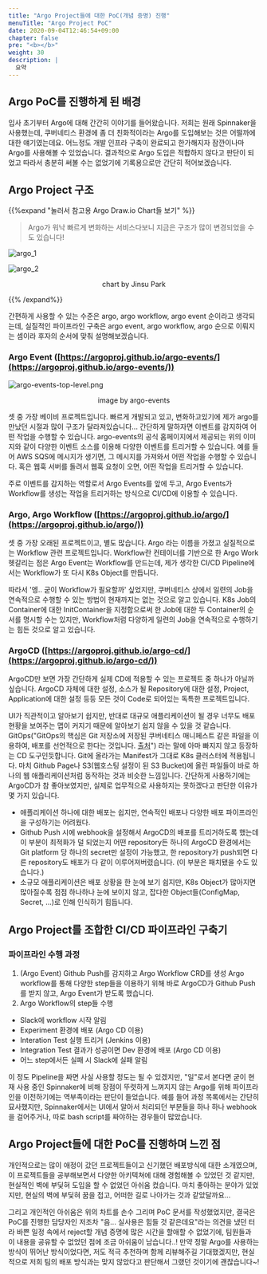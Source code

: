 ```yaml
---
title: "Argo Project들에 대한 PoC(개념 증명) 진행"
menuTitle: "Argo Project PoC"
date: 2020-09-04T12:46:54+09:00
chapter: false
pre: "<b></b>"
weight: 30
description: |
  요약
---
```

## Argo PoC를 진행하계 된 배경

입사 초기부터 Argo에 대해 간간히 이야기를 들어왔습니다. 저희는 원래 Spinnaker을 사용했는데,
쿠버네티스 환경에 좀 더 친화적이라는 Argo를 도입해보는 것은 어떨까에 대한 얘기였는데요.
어느정도 개발 인프라 구축이 완료되고 한가해지자 잠깐이나마 Argo를 사용해볼 수 있었습니다.
결과적으로 Argo 도입은 적합하지 않다고 판단이 되었고 따라서 충분히 써볼 수는 없었기에 기록용으로만
간단히 적어보겠습니다.

## Argo Project 구조

{{%expand "눌러서 참고용 Argo Draw.io Chart들 보기" %}}

> Argo가 워낙 빠르게 변화하는 서비스다보니 지금은 구조가 많이 변경되었을 수도 있습니다!

![argo_1](../argo_1.png)

![argo_2](../argo_2.png)

<p align="center">chart by Jinsu Park</p>

{{% /expand%}}

간편하게 사용할 수 있는 수준은 argo, argo workflow, argo event 순이라고 생각되는데,
실질적인 파이프라인 구축은 argo event, argo workflow, argo 순으로 이뤄지는 셈이라 후자의
순서에 맞춰 설명해보겠습니다.

### Argo Event ([https://argoproj.github.io/argo-events/](https://argoproj.github.io/argo-events/))

![argo-events-top-level.png](../argo-events-top-level.png)

<p align="center">image by argo-events</p>

셋 중 가장 베이비 프로젝트입니다. 빠르게 개발되고 있고, 변화하고있기에 제가 argo를 만났던
시절과 많이 구조가 달라져있습니다...  간단하게 말하자면 이벤트를 감지하여 어떤 작업을 수행할 수 있습니다.
argo-events의 공식 홈페이지에서 제공되는 위의 이미지와 같이 다양한 이벤트 소스를 이용해 다양한 이벤트를
트리거할 수 있습니다. 예를 들어 AWS SQS에 메시지가 생기면, 그 메시지를 가져와서 어떤 작업을 수행할 수 있습니다.
혹은 웹훅 서버를 돌려서 웹훅 요청이 오면, 어떤 작업을 트리거할 수 있습니다.

주로 이벤트를 감지하는 역할로서 Argo Events를 앞에 두고,
Argo Events가 Workflow를 생성는 작업을 트리거하는 방식으로 CI/CD에 이용할 수 있습니다.

### Argo, Argo Workflow ([https://argoproj.github.io/argo/](https://argoproj.github.io/argo/))

셋 중 가장 오래된 프로젝트이고, 별도 많습니다. Argo 라는 이름을 가졌고 실질적으로는 Workflow 관련 프로젝트입니다.
Workflow란 컨테이너를 기반으로 한 Argo Work헷갈리는 점은 Argo Event는 Workflow를 만드는데,
제가 생각한 CI/CD Pipeline에서는 Workflow가 또 다시 K8s Object를 만듭니다.

따라서 '엥.. 굳이 Workflow가 필요할까' 싶었지만, 쿠버네티스 상에서 일련의 Job을 연속적으로 수행할 수 있는
방법이 현재까지는 없는 것으로 알고 있습니다.
K8s Job의 Container에 대한 InitContainer을 지정함으로써 한 Job에 대한 두 Container의 순서를
명시할 수는 있지만, Workflow처럼 다양하게 일련의 Job을 연속적으로 수행하기는 힘든 것으로 알고 있습니다.

### ArgoCD ([https://argoproj.github.io/argo-cd/](https://argoproj.github.io/argo-cd/))

ArgoCD만 보면 가장 간단하게 실제 CD에 적용할 수 있는 프로젝트 중 하나가 아닐까싶습니다.
ArgoCD 자체에 대한 설정, 소스가 될 Repository에 대한 설정, Project, Application에 대한 설정 등등
모든 것이 Code로 되어있는 독특한 프로젝트입니다.

UI가 직관적이고 알아보기 쉽지만, 반대로 대규모 애플리케이션이 될 경우 너무도 배포 현황을 보여주는 맵이 커지기 때문에
알아보기 쉽지 않을 수 있을 것 같습니다. GitOps("GitOps의 핵심은 Git 저장소에 저장된 쿠버네티스 매니페스트 같은 파일을 이용하여, 배포를 선언적으로 한다는 것입니다. [출처](https://kangwoo.kr/tag/gitops/)")
라는 말에 아마 빠지지 않고 등장하는 CD 도구인듯합니다. Git에 올라가는 Manifest가 그대로 K8s 클러스터에 적용됩니다.
마치 Github Page나 S3(웹호스팅 설정이 된 S3 Bucket)에 올린 파일들이 바로 하나의 웹 애플리케이션처럼 동작하는 것과 비슷한 느낌입니다.
간단하게 사용하기에는 ArgoCD가 참 좋아보였지만, 실제로 업무적으로 사용하지는 못하겠다고 판단한 이유가 몇 가지 있습니다.

* 애플리케이션 하나에 대한 배포는 쉽지만, 연속적인 배포나 다양한 배포 파이프라인을 구성하기는 어려웠다.
* Github Push 시에 webhook을 설정해서 ArgoCD의 배포를 트리거하도록 했는데 이 부분이 최적화가 덜 되었는지
어떤 repository든 하나의 ArgoCD 환경에서는 Git platform 당 하나의 secret만 설정이 가능했고, 한 repository가 push되면
다른 repository도 배포가 다 같이 이루어져버렸습니다. (이 부분은 패치됐을 수도 있습니다.)
* 소규모 애플리케이션은 배포 상황을 한 눈에 보기 쉽지만, K8s Object가 많아지면 많아질수록
점점 하나하나 눈에 보이지 않고, 잡다한 Object들(ConfigMap, Secret, ...)로 인해 인식하기 힘듭니다.

## Argo Project를 조합한 CI/CD 파이프라인 구축기

### 파이프라인 수행 과정

1. (Argo Event) Github Push를 감지하고 Argo Workflow CRD를 생성
Argo workflow를 통해 다양한 step들을 이용하기 위해 바로 ArgoCD가 Github Push를 받지 않고,
Argo Event가 받도록 했습니다.
2. Argo Workflow의 step들 수행
  * Slack에 workflow 시작 알림
  * Experiment 환경에 배포 (Argo CD 이용)
  * Interation Test 실행 트리거 (Jenkins 이용)
  * Integration Test 결과가 성공이면 Dev 환경에 배포 (Argo CD 이용)
  * 어느 step에서든 실패 시 Slack에 실패 알림

이 정도 Pipeline을 짜면 사실 사용할 정도는 될 수 있겠지만, "일"로서 본다면 굳이 현재 사용 중인
Spinnaker에 비해 장점이 뚜렷하게 느껴지지 않는 Argo를 위해 파이프라인을 이전하기에는 역부족이라는
판단이 들었습니다. 예를 들어 과정 목록에서는 간단히 묘사했지만, Spinnaker에서는 UI에서 알아서 처리되던
부분들을 하나 하나 webhook을 걸어주거나, 따로 bash script를 짜야하는 경우들이 많았습니다.

## Argo Project들에 대한 PoC를 진행하며 느낀 점

개인적으로는 많이 애정이 갔던 프로젝트들이고 신기했던 배포방식에 대한 소개였으며, 이 프로젝트들을
공부해보면서 다양한 아키텍쳐에 대해 경험해볼 수 있었던 것 같지만, 현실적인 벽에 부딫혀 도입을
할 수 없었던 아쉬움 컸습니다. 마치 좋아하는 분야가 있었지만, 현실의 벽에 부딫혀 꿈을 접고, 어떠한
길로 나아가는 것과 같았달까요...

그리고 개인적인 아쉬움은 위의 차트를 손수 그리며 PoC 문서를 작성했었지만, 결국은 PoC를 진행한
담당자인 저조차 "음... 실사용은 힘들 것 같은데요"라는 의견을 냈던 터라 바쁜 일정 속에서
reject할 개념 증명에 많은 시간을 할애할 수 없었기에, 팀원들과 이 내용을 공유할 수 없었던 점에
조금 아쉬움이 남습니다..! 만약 정말 Argo를 사용하는 방식이 뛰어난 방식이었다면, 저도 적극 추천하며
함께 리뷰해주길 기대했겠지만, 현실적으로 저희 팀의 배포 방식과는 맞지 않았다고 판단해서 그랬던 것이기에
괜찮습니다~!